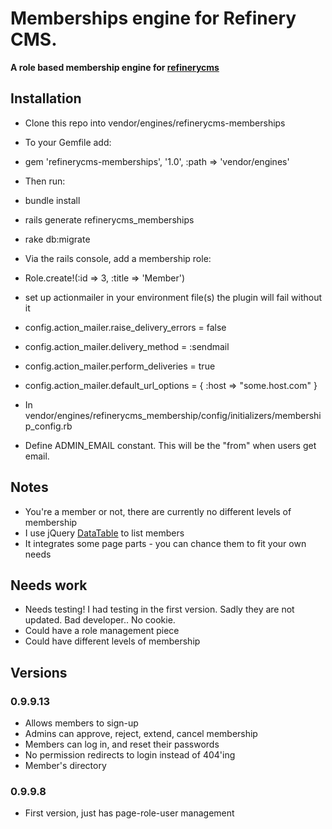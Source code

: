# Memberships engine for Refinery CMS.

__A role based membership engine for [refinerycms](http://refinerycms.com)__

## Installation

* Clone this repo into vendor/engines/refinerycms-memberships
* To your Gemfile add: 
* gem 'refinerycms-memberships', '1.0', :path => 'vendor/engines'
* Then run:
* bundle install
* rails generate refinerycms_memberships
* rake db:migrate
* Via the rails console, add a membership role:
* Role.create!(:id => 3, :title => 'Member')

* set up actionmailer in your environment file(s) the plugin will fail without it
 *  config.action_mailer.raise_delivery_errors = false
 *  config.action_mailer.delivery_method = :sendmail
 *  config.action_mailer.perform_deliveries = true
 *  config.action_mailer.default_url_options = { :host => "some.host.com" }

* In vendor/engines/refinerycms_membership/config/initializers/membership_config.rb
 * Define ADMIN_EMAIL constant. This will be the "from" when users get email.


## Notes

* You're a member or not, there are currently no different levels of membership
* I use jQuery [DataTable](http://www.datatables.net/index) to list members
* It integrates some page parts - you can chance them to fit your own needs

## Needs work

* Needs testing!  I had testing in the first version.  Sadly they are not updated.  Bad developer.. No cookie.
* Could have a role management piece
* Could have different levels of membership

## Versions

### 0.9.9.13
* Allows members to sign-up
* Admins can approve, reject, extend, cancel membership
* Members can log in, and reset their passwords
* No permission redirects to login instead of 404'ing
* Member's directory

### 0.9.9.8
* First version, just has page-role-user management
